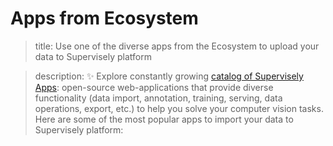 # Apps from Ecosystem

> title: Use one of the diverse apps from the Ecosystem to upload your data to Supervisely platform

> description: ✨ Explore constantly growing [catalog of Supervisely Apps](https://ecosystem.supervisely.com/): open-source web-applications that provide diverse functionality (data import, annotation, training, serving, data operations, export, etc.) to help you solve your computer vision tasks.
> Here are some of the most popular apps to import your data to Supervisely platform:
